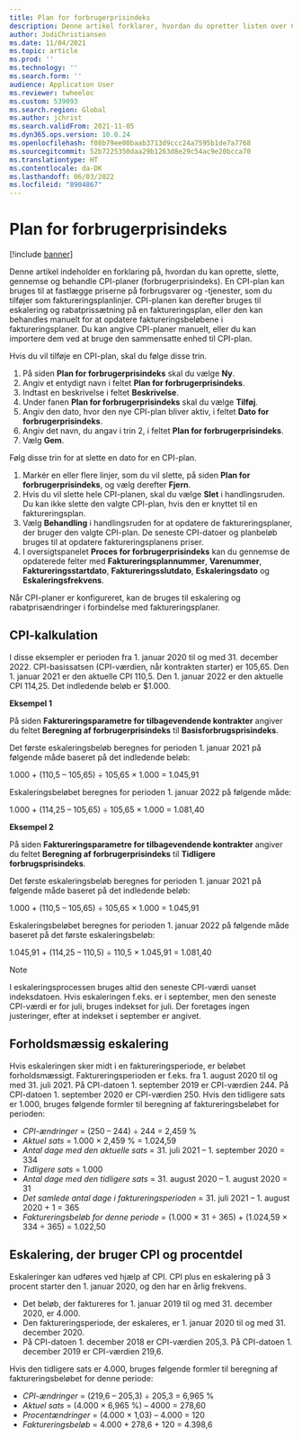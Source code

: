 ```yaml
---
title: Plan for forbrugerprisindeks
description: Denne artikel forklarer, hvordan du opretter listen over CPI-planer (forbrugerprisindeks), som du får fra internettet, og som er med til at bestemme eskaleringsgebyret i abonnementsfakturering.
author: JodiChristiansen
ms.date: 11/04/2021
ms.topic: article
ms.prod: ''
ms.technology: ''
ms.search.form: ''
audience: Application User
ms.reviewer: twheeloc
ms.custom: 539093
ms.search.region: Global
ms.author: jchrist
ms.search.validFrom: 2021-11-05
ms.dyn365.ops.version: 10.0.24
ms.openlocfilehash: f08b79ee00baab3713d9ccc24a7595b1de7a7768
ms.sourcegitcommit: 52b7225350daa29b1263d8e29c54ac9e20bcca70
ms.translationtype: HT
ms.contentlocale: da-DK
ms.lasthandoff: 06/03/2022
ms.locfileid: "8904867"
---
```

# <a name="consumer-price-index-schedule"></a>Plan for forbrugerprisindeks

[!include [banner](../includes/banner.md)]

Denne artikel indeholder en forklaring på, hvordan du kan oprette, slette, gennemse og behandle CPI-planer (forbrugerprisindeks). En CPI-plan kan bruges til at fastlægge priserne på forbrugsvarer og -tjenester, som du tilføjer som faktureringsplanlinjer. CPI-planen kan derefter bruges til eskalering og rabatprissætning på en faktureringsplan, eller den kan behandles manuelt for at opdatere faktureringsbeløbene i faktureringsplaner. Du kan angive CPI-planer manuelt, eller du kan importere dem ved at bruge den sammensatte enhed til CPI-plan.

Hvis du vil tilføje en CPI-plan, skal du følge disse trin.

1. På siden **Plan for forbrugerprisindeks** skal du vælge **Ny**.
2. Angiv et entydigt navn i feltet **Plan for forbrugerprisindeks**.
3. Indtast en beskrivelse i feltet **Beskrivelse**.
4. Under fanen **Plan for forbrugerprisindeks** skal du vælge **Tilføj**.
5. Angiv den dato, hvor den nye CPI-plan bliver aktiv, i feltet **Dato for forbrugerprisindeks**.
6. Angiv det navn, du angav i trin 2, i feltet **Plan for forbrugerprisindeks**.
7. Vælg **Gem**.

Følg disse trin for at slette en dato for en CPI-plan.

1. Markér en eller flere linjer, som du vil slette, på siden **Plan for forbrugerprisindeks**, og vælg derefter **Fjern**.
2. Hvis du vil slette hele CPI-planen, skal du vælge **Slet** i handlingsruden. Du kan ikke slette den valgte CPI-plan, hvis den er knyttet til en faktureringsplan.
3. Vælg **Behandling** i handlingsruden for at opdatere de faktureringsplaner, der bruger den valgte CPI-plan. De seneste CPI-datoer og planbeløb bruges til at opdatere faktureringsplanens priser.
4. I oversigtspanelet **Proces for forbrugerprisindeks** kan du gennemse de opdaterede felter med **Faktureringsplannummer**, **Varenummer**, **Faktureringsstartdato**, **Faktureringsslutdato**, **Eskaleringsdato** og **Eskaleringsfrekvens**.

Når CPI-planer er konfigureret, kan de bruges til eskalering og rabatprisændringer i forbindelse med faktureringsplaner.

## <a name="cpi-calculation"></a>CPI-kalkulation

I disse eksempler er perioden fra 1. januar 2020 til og med 31. december 2022. CPI-basissatsen (CPI-værdien, når kontrakten starter) er 105,65. Den 1. januar 2021 er den aktuelle CPI 110,5. Den 1. januar 2022 er den aktuelle CPI 114,25. Det indledende beløb er $1.000.

**Eksempel 1**

På siden **Faktureringsparametre for tilbagevendende kontrakter** angiver du feltet **Beregning af forbrugerprisindeks** til **Basisforbrugsprisindeks**.

Det første eskaleringsbeløb beregnes for perioden 1. januar 2021 på følgende måde baseret på det indledende beløb:

1.000 + (110,5 – 105,65) &divide; 105,65 &times; 1.000 = 1.045,91

Eskaleringsbeløbet beregnes for perioden 1. januar 2022 på følgende måde:

1.000 + (114,25 – 105,65) &divide; 105,65 &times; 1.000 = 1.081,40

**Eksempel 2**

På siden **Faktureringsparametre for tilbagevendende kontrakter** angiver du feltet **Beregning af forbrugerprisindeks** til **Tidligere forbrugsprisindeks**.

Det første eskaleringsbeløb beregnes for perioden 1. januar 2021 på følgende måde baseret på det indledende beløb:

1.000 + (110,5 – 105,65) &divide; 105,65 &times; 1.000 = 1.045,91

Eskaleringsbeløbet beregnes for perioden 1. januar 2022 på følgende måde baseret på det første eskaleringsbeløb:

1.045,91 + (114,25 – 110,5) &divide; 110,5 &times; 1.045,91 = 1.081,40

> [!NOTE]
> I eskaleringsprocessen bruges altid den seneste CPI-værdi uanset indeksdatoen. Hvis eskaleringen f.eks. er i september, men den seneste CPI-værdi er for juli, bruges indekset for juli. Der foretages ingen justeringer, efter at indekset i september er angivet.

## <a name="prorated-escalation"></a>Forholdsmæssig eskalering

Hvis eskaleringen sker midt i en faktureringsperiode, er beløbet forholdsmæssigt. Faktureringsperioden er f.eks. fra 1. august 2020 til og med 31. juli 2021. På CPI-datoen 1. september 2019 er CPI-værdien 244. På CPI-datoen 1. september 2020 er CPI-værdien 250. Hvis den tidligere sats er 1.000, bruges følgende formler til beregning af faktureringsbeløbet for perioden:

* *CPI-ændringer* = (250 – 244) &divide; 244 = 2,459 %
* *Aktuel sats* = 1.000 &times; 2,459 % = 1.024,59
* *Antal dage med den aktuelle sats* = 31. juli 2021 – 1. september 2020 = 334
* *Tidligere sats* = 1.000
* *Antal dage med den tidligere sats* = 31. august 2020 – 1. august 2020 = 31
* *Det samlede antal dage i faktureringsperioden* = 31. juli 2021 – 1. august 2020 + 1 = 365
* *Faktureringsbeløb for denne periode* = (1.000 &times; 31 &divide; 365) + (1.024,59 &times; 334 &divide; 365) = 1.022,50

## <a name="escalation-that-uses-the-cpi-and-percentage"></a>Eskalering, der bruger CPI og procentdel

Eskaleringer kan udføres ved hjælp af CPI. CPI plus en eskalering på 3 procent starter den 1. januar 2020, og den har en årlig frekvens.

- Det beløb, der faktureres for 1. januar 2019 til og med 31. december 2020, er 4.000.
- Den faktureringsperiode, der eskaleres, er 1. januar 2020 til og med 31. december 2020.
- På CPI-datoen 1. december 2018 er CPI-værdien 205,3. På CPI-datoen 1. december 2019 er CPI-værdien 219,6.

Hvis den tidligere sats er 4.000, bruges følgende formler til beregning af faktureringsbeløbet for denne periode:

- *CPI-ændringer* = (219,6 – 205,3) &divide; 205,3 = 6,965 %
- *Aktuel sats* = (4.000 &times; 6,965 %) – 4000 = 278,60
- *Procentændringer* = (4.000 &times; 1,03) – 4.000 = 120
- *Faktureringsbeløb* = 4.000 + 278,6 + 120 = 4.398,6
